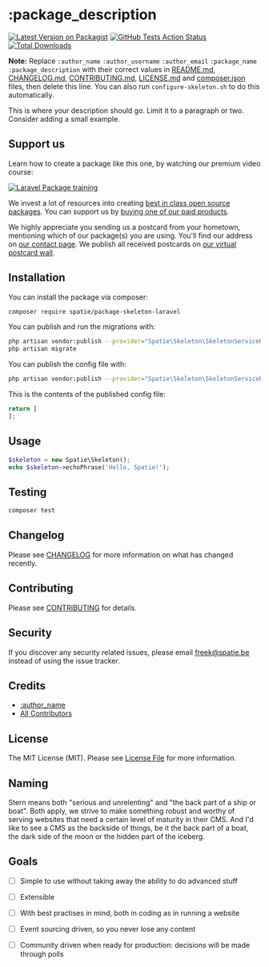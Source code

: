 # :package_description

[![Latest Version on Packagist](https://img.shields.io/packagist/v/spatie/:package_name.svg?style=flat-square)](https://packagist.org/packages/spatie/:package_name)
[![GitHub Tests Action Status](https://img.shields.io/github/workflow/status/spatie/:package_name/run-tests?label=tests)](https://github.com/spatie/:package_name/actions?query=workflow%3Arun-tests+branch%3Amaster)
[![Total Downloads](https://img.shields.io/packagist/dt/spatie/:package_name.svg?style=flat-square)](https://packagist.org/packages/spatie/:package_name)

**Note:** Replace ```:author_name``` ```:author_username``` ```:author_email``` ```:package_name``` ```:package_description``` with their correct values in [README.md](README.md), [CHANGELOG.md](CHANGELOG.md), [CONTRIBUTING.md](CONTRIBUTING.md), [LICENSE.md](LICENSE.md) and [composer.json](composer.json) files, then delete this line. You can also run `configure-skeleton.sh` to do this automatically.

This is where your description should go. Limit it to a paragraph or two. Consider adding a small example.

## Support us

Learn how to create a package like this one, by watching our premium video course:

[![Laravel Package training](https://spatie.be/github/package-training.jpg)](https://laravelpackage.training)

We invest a lot of resources into creating [best in class open source packages](https://spatie.be/open-source). You can support us by [buying one of our paid products](https://spatie.be/open-source/support-us).

We highly appreciate you sending us a postcard from your hometown, mentioning which of our package(s) you are using. You'll find our address on [our contact page](https://spatie.be/about-us). We publish all received postcards on [our virtual postcard wall](https://spatie.be/open-source/postcards).

## Installation

You can install the package via composer:

```bash
composer require spatie/package-skeleton-laravel
```

You can publish and run the migrations with:

```bash
php artisan vendor:publish --provider="Spatie\Skeleton\SkeletonServiceProvider" --tag="migrations"
php artisan migrate
```

You can publish the config file with:
```bash
php artisan vendor:publish --provider="Spatie\Skeleton\SkeletonServiceProvider" --tag="config"
```

This is the contents of the published config file:

```php
return [
];
```

## Usage

``` php
$skeleton = new Spatie\Skeleton();
echo $skeleton->echoPhrase('Hello, Spatie!');
```

## Testing

``` bash
composer test
```

## Changelog

Please see [CHANGELOG](CHANGELOG.md) for more information on what has changed recently.

## Contributing

Please see [CONTRIBUTING](CONTRIBUTING.md) for details.

## Security

If you discover any security related issues, please email freek@spatie.be instead of using the issue tracker.

## Credits

- [:author_name](https://github.com/:author_username)
- [All Contributors](../../contributors)

## License

The MIT License (MIT). Please see [License File](LICENSE.md) for more information.

## Naming
Stern means both "serious and unrelenting" and "the back part of a ship or boat". Both apply, we strive to make something robust and worthy of serving websites that need a certain level of maturity in their CMS. And I'd like to see a CMS as the backside of things, be it the back part of a boat, the dark side of the moon or the hidden part of the iceberg.

## Goals
 - [ ] Simple to use without taking away the ability to do advanced stuff
 - [ ] Extensible
 - [ ] With best practises in mind, both in coding as in running a website
 - [ ] Event sourcing driven, so you never lose any content
 - [ ] Community driven when ready for production: decisions will be made through polls
 
